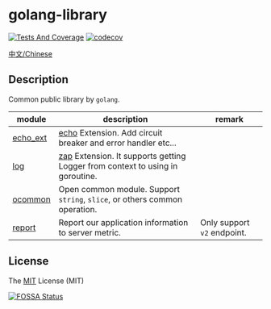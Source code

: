 # golang-library

[![Tests And Coverage](https://github.com/baishan-development-guizhou/golang-library/actions/workflows/test.yml/badge.svg)](https://github.com/baishan-development-guizhou/golang-library/actions/workflows/test.yml)
[![codecov](https://codecov.io/gh/baishan-development-guizhou/golang-library/branch/master/graph/badge.svg?token=MBPD4JCBSL)](https://codecov.io/gh/baishan-development-guizhou/golang-library)

[中文/Chinese](README.ZH.md)

## Description

Common public library by `golang`.

| module | description | remark |
| ------ | ----------- | ------ |
| [echo_ext](echo_ext) | [echo](https://github.com/labstack/echo) Extension. Add circuit breaker and error handler etc... |
| [log](log) | [zap](https://github.com/uber-go/zap) Extension. It supports getting Logger from context to using in goroutine. |
| [ocommon](ocommon) | Open common module. Support `string`, `slice`, or others common operation. |
| [report](report) | Report our application information to server metric. | Only support `v2` endpoint.

## License

The [MIT](https://opensource.org/licenses/MIT) License (MIT)

[![FOSSA Status](https://app.fossa.com/api/projects/git%2Bgithub.com%2Fbaishan-development-guizhou%2Fgolang-library.svg?type=large)](https://app.fossa.com/projects/git%2Bgithub.com%2Fbaishan-development-guizhou%2Fgolang-library?ref=badge_large)
